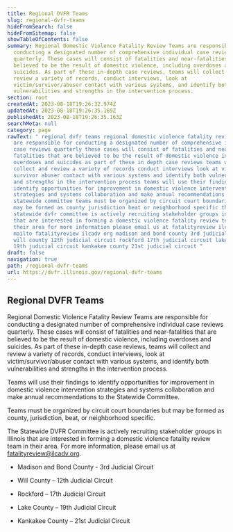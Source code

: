 ```yaml
---
title: Regional DVFR Teams
slug: regional-dvfr-teams
hideFromSearch: false
hideFromSitemap: false
showTableOfContents: false
summary: Regional Domestic Violence Fatality Review Teams are responsible for
  conducting a designated number of comprehensive individual case reviews
  quarterly. These cases will consist of fatalities and near-fatalities that are
  believed to be the result of domestic violence, including overdoses and
  suicides. As part of these in-depth case reviews, teams will collect and
  review a variety of records, conduct interviews, look at
  victim/survivor/abuser contact with various systems, and identify both
  vulnerabilities and strengths in the intervention process.
section: root
createdAt: 2023-08-18T19:26:32.974Z
updatedAt: 2023-08-18T19:26:35.169Z
publishedAt: 2023-08-18T19:26:35.163Z
searchMeta: null
category: page
rawText: " regional dvfr teams regional domestic violence fatality review teams
  are responsible for conducting a designated number of comprehensive individual
  case reviews quarterly these cases will consist of fatalities and near
  fatalities that are believed to be the result of domestic violence including
  overdoses and suicides as part of these in depth case reviews teams will
  collect and review a variety of records conduct interviews look at victim
  survivor abuser contact with various systems and identify both vulnerabilities
  and strengths in the intervention process teams will use their findings to
  identify opportunities for improvement in domestic violence intervention
  strategies and systems collaboration and make annual recommendations to the
  statewide committee teams must be organized by circuit court boundaries but
  may be formed as county jurisdiction beat or neighborhood specific the
  statewide dvfr committee is actively recruiting stakeholder groups in illinois
  that are interested in forming a domestic violence fatality review team in
  their area for more information please email us at fatalityreview ilcadv org
  mailto fatalityreview ilcadv org madison and bond county 3rd judicial circuit
  will county 12th judicial circuit rockford 17th judicial circuit lake county
  19th judicial circuit kankakee county 21st judicial circuit "
draft: false
navigation: true
path: /regional-dvfr-teams
url: https://dvfr.illinois.gov/regional-dvfr-teams
---
```


## Regional DVFR Teams 

Regional Domestic Violence Fatality Review Teams are responsible for conducting a designated number of comprehensive individual case reviews quarterly. These cases will consist of fatalities and near-fatalities that are believed to be the result of domestic violence, including overdoses and suicides. As part of these in-depth case reviews, teams will collect and review a variety of records, conduct interviews, look at victim/survivor/abuser contact with various systems, and identify both vulnerabilities and strengths in the intervention process.

Teams will use their findings to identify opportunities for improvement in domestic violence intervention strategies and systems collaboration and make annual recommendations to the Statewide Committee. 

Teams must be organized by circuit court boundaries but may be formed as county, jurisdiction, beat, or neighborhood specific. 

The Statewide DVFR Committee is actively recruiting stakeholder groups in Illinois that are interested in forming a domestic violence fatality review team in their area. For more information, please email us at [fatalityreview@ilcadv.org](mailto:fatalityreview@ilcadv.org).


- Madison and Bond County - 3rd Judicial Circuit

- Will County – 12th Judicial Circuit

- Rockford – 17th Judicial Circuit

- Lake County – 19th Judicial Circuit

- Kankakee County – 21st Judicial Circuit


